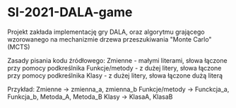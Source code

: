# SI-2021-DALA-game
Projekt zakłada implementację gry DALA, oraz algorytmu grającego wzorowanego na mechanizmie drzewa przeszukiwania "Monte Carlo" (MCTS)

Zasady pisania kodu źródłowego:
Zmienne - małymi literami, słowa łączone przy pomocy podkreślnika
Funkcje/metody - z dużej litery, słowa łączone przy pomocy podkreślnika
Klasy - z dużej litery, słowa łączone dużą literą

Przykład:
Zmienne -> zmienna_a, zmienna_b
Funkcje/metody -> Funckcja_a, Funkcja_b, Metoda_A, Metoda_B
Klasy -> KlasaA, KlasaB
